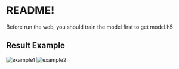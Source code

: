 # README!

Before run the web, you should train the model first to get model.h5

## Result Example
![example1](https://user-images.githubusercontent.com/74519289/164360511-f69c68f7-35be-4d07-9529-6c2b74fabebd.jpeg)
![example2](https://user-images.githubusercontent.com/74519289/164360519-341cf714-8347-4ab4-a961-b114eb6e1055.jpeg)
